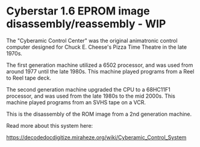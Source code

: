 
# Cyberstar 1.6 EPROM image disassembly/reassembly - WIP

The "Cyberamic Control Center" was the original animatronic control computer designed for Chuck E. Cheese's Pizza Time Theatre in the late 1970s.

The first generation machine utilized a 6502 processor, and was used from around 1977 until the late 1980s.  This machine played programs from a Reel to Reel tape deck.

The second generation machine upgraded the CPU to a 68HC11F1 processor, and was used from the late 1980s to the mid 2000s.  This machine played programs from an SVHS tape on a VCR.

This is the disassembly of the ROM image from a 2nd generation machine.

Read more about this system here:

https://decodedocdigitize.miraheze.org/wiki/Cyberamic_Control_System
